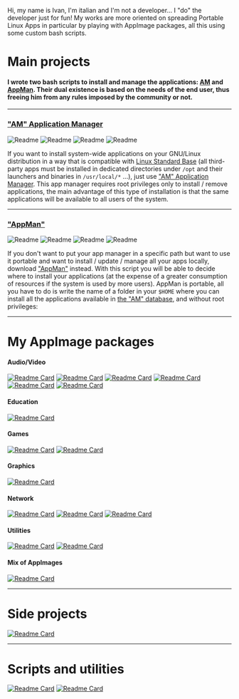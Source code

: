 Hi, my name is Ivan, I'm italian and I'm not a developer... I "do" the developer just for fun! My works are more oriented on spreading Portable Linux Apps in particular by playing with AppImage packages, all this using some custom bash  scripts.

# Main projects

#### I wrote two bash scripts to install and manage the applications: [AM](https://github.com/ivan-hc/AM-Application-Manager) and [AppMan](https://github.com/ivan-hc/AppMan). Their dual existence is based on the needs of the end user, thus freeing him from any rules imposed by the community or not.
------------------------
### ["AM" Application Manager](https://github.com/ivan-hc/AM-Application-Manager)

![Readme](https://img.shields.io/github/issues/ivan-hc/AM-Application-Manager)
![Readme](https://img.shields.io/github/forks/ivan-hc/AM-Application-Manager)
![Readme](https://img.shields.io/github/stars/ivan-hc/AM-Application-Manager)
![Readme](https://img.shields.io/github/license/ivan-hc/AM-Application-Manager)

If you want to install system-wide applications on your GNU/Linux distribution in a way that is compatible with [Linux Standard Base](https://refspecs.linuxfoundation.org/lsb.shtml) (all third-party apps must be installed in dedicated directories under `/opt` and their launchers and binaries in `/usr/local/*` ...), just use ["AM" Application Manager](https://github.com/ivan-hc/AM-Application-Manager). This app manager requires root privileges only to install / remove applications, the main advantage of this type of installation is that the same applications will be available to all users of the system.

------------------------
### ["AppMan"](https://github.com/ivan-hc/AppMan)

![Readme](https://img.shields.io/github/issues/ivan-hc/AppMan)
![Readme](https://img.shields.io/github/forks/ivan-hc/AppMan)
![Readme](https://img.shields.io/github/stars/ivan-hc/AppMan)
![Readme](https://img.shields.io/github/license/ivan-hc/AppMan)

If you don't want to put your app manager in a specific path but want to use it portable and want to install / update / manage all your apps locally, download ["AppMan"](https://github.com/ivan-hc/AppMan) instead. With this script you will be able to decide where to install your applications (at the expense of a greater consumption of resources if the system is used by more users). AppMan is portable, all you have to do is write the name of a folder in your `$HOME` where you can install all the applications available in [the "AM" database](https://github.com/ivan-hc/AM-Application-Manager/tree/main/programs), and without root privileges:

-------------------------------------------------------

# My AppImage packages
#### Audio/Video
[![Readme Card](https://github-readme-stats.vercel.app/api/pin/?username=ivan-hc&theme=bear&repo=Avidemux-unofficial-appimage)](https://github.com/ivan-hc/Avidemux-unofficial-appimage)
[![Readme Card](https://github-readme-stats.vercel.app/api/pin/?username=ivan-hc&theme=bear&repo=Handbrake-appimage)](https://github.com/ivan-hc/Handbrake-appimage)
[![Readme Card](https://github-readme-stats.vercel.app/api/pin/?username=ivan-hc&theme=bear&repo=MPV-appimage)](https://github.com/ivan-hc/MPV-appimage)
[![Readme Card](https://github-readme-stats.vercel.app/api/pin/?username=ivan-hc&theme=bear&repo=ocenaudio-appimage)](https://github.com/ivan-hc/ocenaudio-appimage)
[![Readme Card](https://github-readme-stats.vercel.app/api/pin/?username=ivan-hc&theme=bear&repo=Spotify-appimage)](https://github.com/ivan-hc/Spotify-appimage)
[![Readme Card](https://github-readme-stats.vercel.app/api/pin/?username=ivan-hc&theme=bear&repo=VLC-appimage)](https://github.com/ivan-hc/VLC-appimage)

#### Education
[![Readme Card](https://github-readme-stats.vercel.app/api/pin/?username=ivan-hc&theme=bear&repo=Celestia-appimage)](https://github.com/ivan-hc/Celestia-appimage)

#### Games
[![Readme Card](https://github-readme-stats.vercel.app/api/pin/?username=ivan-hc&theme=bear&repo=KDE-games-suite-appimage)](https://github.com/ivan-hc/KDE-games-suite-appimage)
[![Readme Card](https://github-readme-stats.vercel.app/api/pin/?username=ivan-hc&theme=bear&repo=SuperTuxKart-appimage)](https://github.com/ivan-hc/SuperTuxKart-appimage)

#### Graphics
[![Readme Card](https://github-readme-stats.vercel.app/api/pin/?username=ivan-hc&theme=bear&repo=GIMP-appimage)](https://github.com/ivan-hc/GIMP-appimage)

#### Network
[![Readme Card](https://github-readme-stats.vercel.app/api/pin/?username=ivan-hc&theme=bear&repo=Chromium-Web-Browser-appimage)](https://github.com/ivan-hc/Chromium-Web-Browser-appimage)
[![Readme Card](https://github-readme-stats.vercel.app/api/pin/?username=ivan-hc&theme=bear&repo=MS-Edge-appimage)](https://github.com/ivan-hc/MS-Edge-appimage)
[![Readme Card](https://github-readme-stats.vercel.app/api/pin/?username=ivan-hc&theme=bear&repo=qbittorrent-appimage)](https://github.com/ivan-hc/qbittorrent-appimage)

#### Utilities
[![Readme Card](https://github-readme-stats.vercel.app/api/pin/?username=ivan-hc&theme=bear&repo=Flatpak-installer-appimage)](https://github.com/ivan-hc/Flatpak-installer-appimage)
[![Readme Card](https://github-readme-stats.vercel.app/api/pin/?username=ivan-hc&theme=bear&repo=KDE-utils-appimage)](https://github.com/ivan-hc/KDE-utils-appimage)

#### Mix of AppImages
[![Readme Card](https://github-readme-stats.vercel.app/api/pin/?username=ivan-hc&theme=bear&repo=Database-of-pkg2appimaged-packages)](https://github.com/ivan-hc/Database-of-pkg2appimaged-packages)

-------------------------------------------------------

# Side projects
[![Readme Card](https://github-readme-stats.vercel.app/api/pin/?username=ivan-hc&theme=highcontrast&repo=Arch-Deployer)](https://github.com/ivan-hc/Arch-Deployer)

-------------------------------------------------------

# Scripts and utilities
[![Readme Card](https://github-readme-stats.vercel.app/api/pin/?username=ivan-hc&theme=nightowl&repo=Firefox-for-Linux-scripts)](https://github.com/ivan-hc/Firefox-for-Linux-scripts)
[![Readme Card](https://github-readme-stats.vercel.app/api/pin/?username=ivan-hc&theme=nightowl&repo=flatpak-install-action)](https://github.com/ivan-hc/flatpak-install-action)
